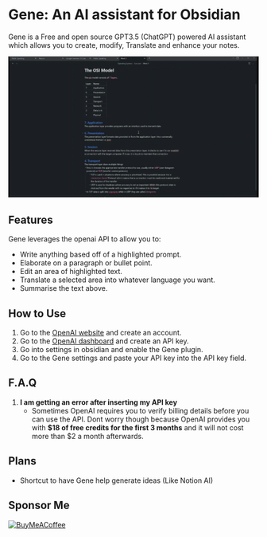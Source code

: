 # Gene: An AI assistant for Obsidian

Gene is a Free and open source GPT3.5 (ChatGPT) powered AI assistant which allows you to create, modify, Translate and enhance your notes.

![Demo](./Demo.gif)
## Features 

Gene leverages the openai API to allow you to:
- Write anything based off of a highlighted prompt.
- Elaborate on a paragraph or bullet point.
- Edit an area of highlighted text.
- Translate a selected area into whatever language you want.
- Summarise the text above.

## How to Use
1. Go to the [OpenAI website](https://platform.openai.com/) and create an account.
2. Go to the [OpenAI dashboard](https://platform.openai.com/account/api-keys) and create an API key.
3. Go into settings in obsidian and enable the Gene plugin.
4. Go to the Gene settings and paste your API key into the API key field.

## F.A.Q
1. **I am getting an error after inserting my API key**
    - Sometimes OpenAI requires you to verify billing details before you can use the API. Dont worry though because OpenAI provides you with **$18 of free credits for the first 3 months** and it will not cost more than $2 a month afterwards.
## Plans

- Shortcut to have Gene help generate ideas (Like Notion AI)

## Sponsor Me


[<img src="https://cdn.buymeacoffee.com/buttons/v2/default-violet.png" alt="BuyMeACoffee" width="140">](https://www.buymeacoffee.com/matissjurev)